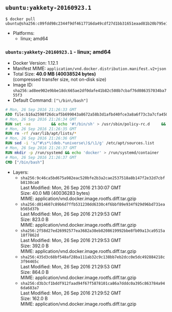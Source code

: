## `ubuntu:yakkety-20160923.1`

```console
$ docker pull ubuntu@sha256:c09fdd98c2344f9df4617716da49cdf27d1bb31651eaad81b20b795e1e206ab8
```

-	Platforms:
	-	linux; amd64

### `ubuntu:yakkety-20160923.1` - linux; amd64

-	Docker Version: 1.12.1
-	Manifest MIME: `application/vnd.docker.distribution.manifest.v2+json`
-	Total Size: **40.0 MB (40038524 bytes)**  
	(compressed transfer size, not on-disk size)
-	Image ID: `sha256:ad8ee902e9bbe18dc665ae2df0dafe41b82c508b7cbaf76d086357034ba755f3`
-	Default Command: `["\/bin\/bash"]`

```dockerfile
# Mon, 26 Sep 2016 21:26:33 GMT
ADD file:b16a2598f26dcaf5b699043a8672a58b3d1afbd40fce3a8a6f73c3a7cfa45069 in / 
# Mon, 26 Sep 2016 21:26:34 GMT
RUN set -xe 		&& echo '#!/bin/sh' > /usr/sbin/policy-rc.d 	&& echo 'exit 101' >> /usr/sbin/policy-rc.d 	&& chmod +x /usr/sbin/policy-rc.d 		&& dpkg-divert --local --rename --add /sbin/initctl 	&& cp -a /usr/sbin/policy-rc.d /sbin/initctl 	&& sed -i 's/^exit.*/exit 0/' /sbin/initctl 		&& echo 'force-unsafe-io' > /etc/dpkg/dpkg.cfg.d/docker-apt-speedup 		&& echo 'DPkg::Post-Invoke { "rm -f /var/cache/apt/archives/*.deb /var/cache/apt/archives/partial/*.deb /var/cache/apt/*.bin || true"; };' > /etc/apt/apt.conf.d/docker-clean 	&& echo 'APT::Update::Post-Invoke { "rm -f /var/cache/apt/archives/*.deb /var/cache/apt/archives/partial/*.deb /var/cache/apt/*.bin || true"; };' >> /etc/apt/apt.conf.d/docker-clean 	&& echo 'Dir::Cache::pkgcache ""; Dir::Cache::srcpkgcache "";' >> /etc/apt/apt.conf.d/docker-clean 		&& echo 'Acquire::Languages "none";' > /etc/apt/apt.conf.d/docker-no-languages 		&& echo 'Acquire::GzipIndexes "true"; Acquire::CompressionTypes::Order:: "gz";' > /etc/apt/apt.conf.d/docker-gzip-indexes 		&& echo 'Apt::AutoRemove::SuggestsImportant "false";' > /etc/apt/apt.conf.d/docker-autoremove-suggests
# Mon, 26 Sep 2016 21:26:35 GMT
RUN rm -rf /var/lib/apt/lists/*
# Mon, 26 Sep 2016 21:26:36 GMT
RUN sed -i 's/^#\s*\(deb.*universe\)$/\1/g' /etc/apt/sources.list
# Mon, 26 Sep 2016 21:26:37 GMT
RUN mkdir -p /run/systemd && echo 'docker' > /run/systemd/container
# Mon, 26 Sep 2016 21:26:37 GMT
CMD ["/bin/bash"]
```

-	Layers:
	-	`sha256:9c46ca5bd675a982eac520bfe2b3a2cae2537518a8b147f2e32d7cbfb8130ca0`  
		Last Modified: Mon, 26 Sep 2016 21:30:07 GMT  
		Size: 40.0 MB (40036283 bytes)  
		MIME: application/vnd.docker.image.rootfs.diff.tar.gzip
	-	`sha256:d014607c89b6d7ffb531230dd6330c4f6bbf89e934f929d96bd731eab565d37b`  
		Last Modified: Mon, 26 Sep 2016 21:29:53 GMT  
		Size: 823.0 B  
		MIME: application/vnd.docker.image.rootfs.diff.tar.gzip
	-	`sha256:2f58d27ed26992577ea3682a38eb8208619992bbe8fb09a13ca9515a18f7862d`  
		Last Modified: Mon, 26 Sep 2016 21:29:53 GMT  
		Size: 392.0 B  
		MIME: application/vnd.docker.image.rootfs.diff.tar.gzip
	-	`sha256:435d3c68bf548af28ba111ab32c9c138bb7eb2dcc0e5dc492884218c3f94465c`  
		Last Modified: Mon, 26 Sep 2016 21:29:53 GMT  
		Size: 864.0 B  
		MIME: application/vnd.docker.image.rootfs.diff.tar.gzip
	-	`sha256:d3b3cf1bddf912faad94f67f5878101ca86a7dddc0a395c863784a946da683a7`  
		Last Modified: Mon, 26 Sep 2016 21:29:52 GMT  
		Size: 162.0 B  
		MIME: application/vnd.docker.image.rootfs.diff.tar.gzip
